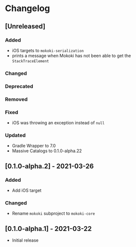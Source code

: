 # Changelog

## [Unreleased]

### Added
- iOS targets to `mokoki-serialization`
- prints a message when Mokoki has not been able to get the `StackTraceElement`

### Changed

### Deprecated

### Removed

### Fixed
- iOS was throwing an exception instead of `null`

### Updated
- Gradle Wrapper to 7.0
- Massive Catalogs to 0.1.0-alpha.22

## [0.1.0-alpha.2] - 2021-03-26

### Added
- Add iOS target

### Changed
- Rename `mokoki` subproject to `mokoki-core`

## [0.1.0-alpha.1] - 2021-03-22
- Initial release
